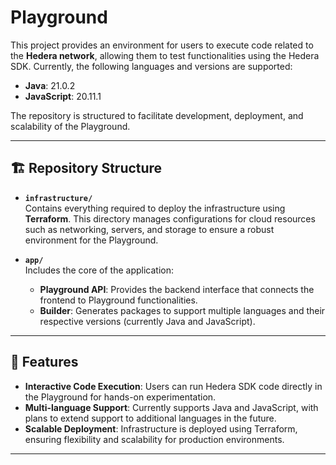 # Playground

This project provides an environment for users to execute code related to the **Hedera network**, allowing them to test functionalities using the Hedera SDK. Currently, the following languages and versions are supported:

- **Java**: 21.0.2
- **JavaScript**: 20.11.1

The repository is structured to facilitate development, deployment, and scalability of the Playground.

---

## 🏗️ Repository Structure

- **`infrastructure/`**  
  Contains everything required to deploy the infrastructure using **Terraform**. This directory manages configurations for cloud resources such as networking, servers, and storage to ensure a robust environment for the Playground.

- **`app/`**  
  Includes the core of the application:
  - **Playground API**: Provides the backend interface that connects the frontend to Playground functionalities.
  - **Builder**: Generates packages to support multiple languages and their respective versions (currently Java and JavaScript).

---

## 🚀 Features

- **Interactive Code Execution**: Users can run Hedera SDK code directly in the Playground for hands-on experimentation.
- **Multi-language Support**: Currently supports Java and JavaScript, with plans to extend support to additional languages in the future.
- **Scalable Deployment**: Infrastructure is deployed using Terraform, ensuring flexibility and scalability for production environments.

---